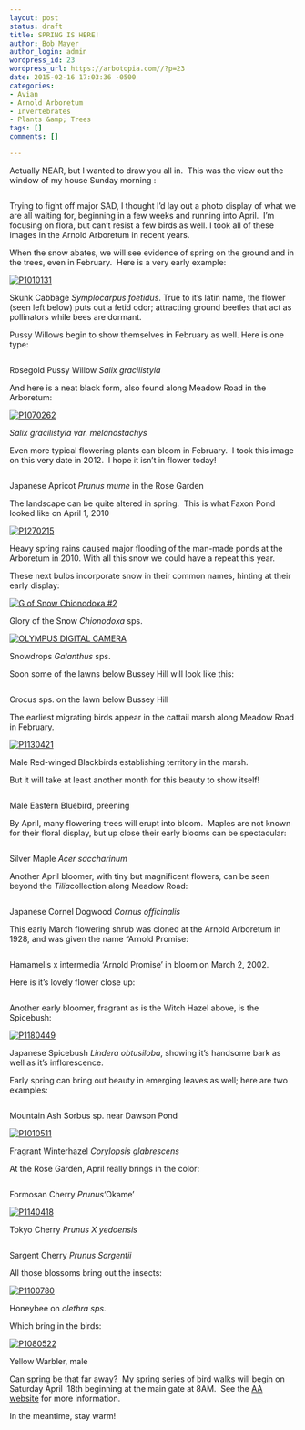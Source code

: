 ```yaml
---
layout: post
status: draft
title: SPRING IS HERE!
author: Bob Mayer
author_login: admin
wordpress_id: 23
wordpress_url: https://arbotopia.com//?p=23
date: 2015-02-16 17:03:36 -0500
categories:
- Avian
- Arnold Arboretum
- Invertebrates
- Plants &amp; Trees
tags: []
comments: []

---
```


<p>Actually NEAR, but I wanted to draw you all in.&nbsp; This was the view out the window of my house Sunday morning :</p>


<p><!-- wp:image {"id":322} --></p>
 <img src="https://i2.wp.com/arbotopia.com/wp-content/uploads/2018/11/P1090439.jpg?fit=525%2C394&amp;ssl=1" alt="" class="wp-image-322"/>


<p>Trying to fight off major SAD, I thought I&rsquo;d lay out a photo display of what we are all waiting for, beginning in a few weeks and running into April.&nbsp; I&rsquo;m focusing on flora, but can&rsquo;t resist a few birds as well. I took all of these images in the Arnold Arboretum in recent years.</p>


<p>When the snow abates, we will see evidence of spring on the ground and in the trees, even in February.&nbsp; Here is a very early example:</p>


<p><!-- wp:image {"id":999,"linkDestination":"custom"} --></p>
 <a href="/images/2015/02/P1010131.jpg"><img src="/images/2015/02/P1010131.jpg" alt="P1010131" class="wp-image-999"/></a>


<p>Skunk Cabbage&nbsp;<em>Symplocarpus foetidus</em>. True to it&rsquo;s latin name, the flower (seen left below) puts out a fetid odor; attracting ground beetles that act as pollinators while bees are dormant.</p>


<p>Pussy Willows begin to show themselves in February as well. Here is one type:</p>


<p><!-- wp:image {"id":323} --></p>
 <img src="https://i0.wp.com/arbotopia.com/wp-content/uploads/2018/11/P1220766.jpg?fit=525%2C419&amp;ssl=1" alt="" class="wp-image-323"/>


<p>Rosegold Pussy Willow&nbsp;<em>Salix gracilistyla</em></p>


<p>And here is a neat black form, also found along Meadow Road in the Arboretum:</p>


<p><!-- wp:image {"id":1001,"linkDestination":"custom"} --></p>
 <a href="/images/2015/02/P1070262.jpg"><img src="/images/2015/02/P1070262.jpg" alt="P1070262" class="wp-image-1001"/></a>


<p><em>Salix gracilistyla var. melanostachys</em></p>


<p>Even more typical flowering plants can bloom in February.&nbsp; I took this image on this very date in 2012.&nbsp; I hope it isn&rsquo;t in flower today!</p>


<p><!-- wp:image {"id":324} --></p>
 <img src="https://i2.wp.com/arbotopia.com/wp-content/uploads/2018/11/IMG_7695.jpg?fit=525%2C542&amp;ssl=1" alt="" class="wp-image-324"/>


<p>Japanese Apricot&nbsp;<em>Prunus mume</em>&nbsp;in the Rose Garden</p>


<p>The landscape can be quite altered in spring.&nbsp; This is what Faxon Pond looked like on April 1, 2010</p>


<p><!-- wp:image {"id":1003,"linkDestination":"custom"} --></p>
 <a href="/images/2015/02/P1270215.jpg"><img src="/images/2015/02/P1270215.jpg" alt="P1270215" class="wp-image-1003"/></a>


<p>Heavy spring rains caused major flooding of the man-made ponds at the Arboretum in 2010. With all this snow we could have a repeat this year.</p>


<p>These next bulbs incorporate snow in their common names, hinting at their early display:</p>


<p><!-- wp:image {"id":1007,"linkDestination":"custom"} --></p>
 <a href="/images/2015/02/G-of-Snow-Chionodoxa-2.jpg"><img src="/images/2015/02/G-of-Snow-Chionodoxa-2.jpg" alt="G of Snow  Chionodoxa #2" class="wp-image-1007"/></a>


<p>Glory of the Snow&nbsp;<em>Chionodoxa</em>&nbsp;sps.</p>


<p><!-- wp:image {"id":1008,"linkDestination":"custom"} --></p>
 <a href="/images/2015/02/P3230021.jpg"><img src="/images/2015/02/P3230021.jpg" alt="OLYMPUS DIGITAL CAMERA" class="wp-image-1008"/></a>


<p>Snowdrops&nbsp;<em>Galanthus</em>&nbsp;sps.</p>


<p>Soon some of the lawns below Bussey Hill will look like this:</p>


<p><!-- wp:image {"id":325} --></p>
 <img src="https://i1.wp.com/arbotopia.com/wp-content/uploads/2018/11/Crocus.jpg?fit=525%2C289&amp;ssl=1" alt="" class="wp-image-325"/>


<p>Crocus sps. on the lawn below Bussey Hill</p>


<p>The earliest migrating birds appear in the cattail marsh along Meadow Road in February.</p>


<p><!-- wp:image {"id":790,"linkDestination":"custom"} --></p>
 <a href="/images/2014/03/P1130421.jpg"><img src="/images/2014/03/P1130421.jpg" alt="P1130421" class="wp-image-790"/></a>


<p>Male Red-winged Blackbirds establishing territory in the marsh.</p>


<p>But it will take at least another month for this beauty to show itself!</p>


<p><!-- wp:image {"id":326} --></p>
 <img src="https://i2.wp.com/arbotopia.com/wp-content/uploads/2018/11/P1040564.jpg?fit=525%2C469&amp;ssl=1" alt="" class="wp-image-326"/>


<p>Male Eastern Bluebird, preening</p>


<p>By April, many flowering trees will erupt into bloom.&nbsp; Maples are not known for their floral display, but up close their early blooms can be spectacular:</p>


<p><!-- wp:image {"id":327} --></p>
 <img src="https://i0.wp.com/arbotopia.com/wp-content/uploads/2018/11/P1180549.jpg?fit=525%2C531&amp;ssl=1" alt="" class="wp-image-327"/>


<p>Silver Maple&nbsp;<em>Acer saccharinum</em></p>


<p>Another April bloomer, with tiny but magnificent flowers, can be seen beyond the&nbsp;<em>Tilia</em>collection along Meadow Road:</p>


<p><!-- wp:image {"id":328} --></p>
 <img src="https://i2.wp.com/arbotopia.com/wp-content/uploads/2018/11/P1130908.jpg?fit=525%2C470&amp;ssl=1" alt="" class="wp-image-328"/>


<p>Japanese Cornel Dogwood&nbsp;<em>Cornus officinalis</em></p>


<p>This early March flowering shrub was cloned at the Arnold Arboretum in 1928, and was given the name &ldquo;Arnold Promise:</p>


<p><!-- wp:image {"id":329} --></p>
 <img src="https://i0.wp.com/arbotopia.com/wp-content/uploads/2018/11/P1040500.jpg?fit=525%2C379&amp;ssl=1" alt="" class="wp-image-329"/>


<p>Hamamelis x intermedia &lsquo;Arnold Promise&rsquo; in bloom on March 2, 2002.</p>


<p>Here is it&rsquo;s lovely flower close up:</p>


<p><!-- wp:image {"id":330} --></p>
 <img src="https://i0.wp.com/arbotopia.com/wp-content/uploads/2018/11/H.-x-intermedia-22Arnold-Promise.jpg?fit=525%2C376&amp;ssl=1" alt="" class="wp-image-330"/>


<p>Another early bloomer, fragrant as is the Witch Hazel above, is the Spicebush:</p>


<p><!-- wp:image {"id":1020,"linkDestination":"custom"} --></p>
 <a href="/images/2015/02/P1180449.jpg"><img src="/images/2015/02/P1180449.jpg" alt="P1180449" class="wp-image-1020"/></a>


<p>Japanese Spicebush&nbsp;<em>Lindera obtusiloba</em>, showing it&rsquo;s handsome bark as well as it&rsquo;s inflorescence.</p>


<p>Early spring can bring out beauty in emerging leaves as well; here are two examples:</p>


<p><!-- wp:image {"id":331} --></p>
 <img src="https://i0.wp.com/arbotopia.com/wp-content/uploads/2018/11/P1080087.jpg?fit=525%2C532&amp;ssl=1" alt="" class="wp-image-331"/>


<p>Mountain Ash Sorbus sp. near Dawson Pond</p>


<p><!-- wp:image {"id":1022,"linkDestination":"custom"} --></p>
 <a href="/images/2015/02/P1010511.jpg"><img src="/images/2015/02/P1010511.jpg" alt="P1010511" class="wp-image-1022"/></a>


<p>Fragrant Winterhazel<em>&nbsp;Corylopsis glabrescens&nbsp;<br></em></p>


<p>At the Rose Garden, April really brings in the color:</p>


<p><!-- wp:image {"id":332} --></p>
 <img src="https://i2.wp.com/arbotopia.com/wp-content/uploads/2018/11/IMG_5783.jpg?fit=525%2C446&amp;ssl=1" alt="" class="wp-image-332"/>


<p>Formosan Cherry&nbsp;<em>Prunus</em>&lsquo;Okame&rsquo;</p>


<p><!-- wp:image {"id":1026,"linkDestination":"custom"} --></p>
 <a href="/images/2015/02/P1140418.jpg"><img src="/images/2015/02/P1140418.jpg" alt="P1140418" class="wp-image-1026"/></a>


<p>Tokyo Cherry&nbsp;<em>Prunus X yedoensis</em></p>


<p><!-- wp:image {"id":333} --></p>
 <img src="https://i0.wp.com/arbotopia.com/wp-content/uploads/2018/11/P1180850_1.jpg?fit=525%2C394&amp;ssl=1" alt="" class="wp-image-333"/>


<p>Sargent Cherry&nbsp;<em>Prunus Sargentii</em></p>


<p>All those blossoms bring out the insects:</p>


<p><!-- wp:image {"id":1030,"linkDestination":"custom"} --></p>
 <a href="/images/2015/02/P1100780.jpg"><img src="/images/2015/02/P1100780.jpg" alt="P1100780" class="wp-image-1030"/></a>


<p>Honeybee on&nbsp;<em>clethra sps</em>.</p>


<p>Which bring in the birds:</p>


<p><!-- wp:image {"id":1031,"linkDestination":"custom"} --></p>
 <a href="/images/2015/02/P1080522.jpg"><img src="/images/2015/02/P1080522.jpg" alt="P1080522" class="wp-image-1031"/></a>


<p>Yellow Warbler, male</p>


<p>Can spring be that far away?&nbsp; My spring series of bird walks will begin on Saturday April&nbsp; 18th beginning at the main gate at 8AM.&nbsp; See the&nbsp;<a href="http://www.arboretum.harvard.edu/">AA website</a>&nbsp;for more information.</p>


<p>In the meantime, stay warm!<br></p>
